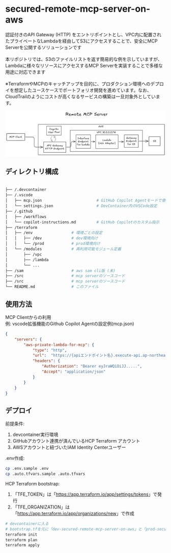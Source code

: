 # secured-remote-mcp-server-on-aws

認証付きのAPI Gateway (HTTP) をエントリポイントとし、VPC内に配置されたプライベートなLambdaを経由してS3にアクセスすることで、安全にMCP Serverを公開するソリューションです</br>
</br>
本リポジトリでは、S3のファイルリストを返す簡易的な例を示していますが、Lambdaに様々なリソースにアクセスするMCP Serverを実装することで多様な用途に対応できます</br>
</br>
※TerraformやMCPのキャッチアップを目的に、プロダクション環境へのデプロイを想定したユースケースでポートフォリオ開発を進めています。なお、CloudTrailのようにコストが高くなるサービスの構築は一旦対象外としています。

![アーキテクチャ図](./architecture.png)

## ディレクトリ構成

```bash

├── /.devcontainer
├── /.vscode
│   ├── mcp.json                        # GitHub Copilot Agentモードで使用する際の設定
│   └── settings.json                   # DevContainer内のVSCode設定
├── /.github
│   ├── /workflows                      
│   └── copilot-instructions.md         # GitHub Copilotのカスタム指示 
├── /terraform
│   ├── /env                 # 環境ごとの設定
│   │   ├── /dev             # dev環境向け
│   │   └── /prod            # prod環境向け
│   └── /modules             # 再利用可能モジュール定義
│       ├── /vpc             
│       ├── /lambda
│       └── ...
├── /sam                     # aws sam cli版 (未)
├── /src                     # mcp serverのソースコード
├── /src                     # mcp serverのソースコード
└── README.md                # このファイル
```

## 使用方法

MCP Clientからの利用</br>
例: vscode拡張機能のGithub Copilot Agentの設定例(mcp.json)

``` mcp.json
{
    "servers": {
        "aws-private-lambda-for-mcp": {
            "type": "http",
            "url":  "https://{apiエンドポイント名}.execute-api.ap-northeast-1.amazonaws.com/mcp/",
            "headers": {
                "Authorization": "Bearer eyJraWQiOiJJ.....",
                "Accept": "application/json"
            }
        }
    }
}
```

## デプロイ

前提条件:

1. devcontainer実行環境
1. GitHubアカウント連携が済んでいるHCP Terraform アカウント
1. AWSアカウントと紐づいたIAM Identity Centerユーザー

.env作成:

```bash
cp .env.sample .env
cp .auto.tfvars.sample .auto.tfvars
```

HCP Terraform bootstrap:

1. 「TFE_TOKEN」は「<https://app.terraform.io/app/settings/tokens>」で発行
1. 「TFE_ORGANIZATION」は「<https://app.terraform.io/app/organizations/new>」で作成

```bash
# devcontainerに入る
# bootstrap.tfを元に「dev-secured-remote-mcp-server-on-aws」と「prod-secured-remote-mcp-server-on-aws」が作成される
terraform init
terraform plan
terraform apply
```
